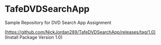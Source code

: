 # TafeDVDSearchApp
Sample Repository for DVD Search App Assignment

[https://github.com/NickJordan289/TafeDVDSearchApp/releases/tag/1.0] (Install Package Version 1.0)
